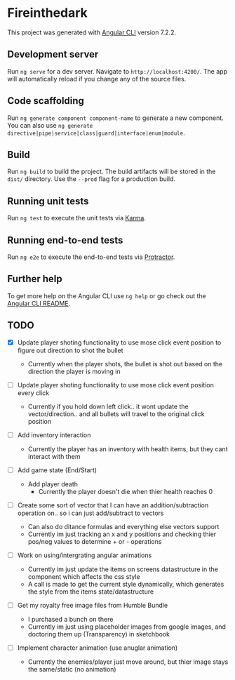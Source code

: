 # Fireinthedark

This project was generated with [Angular CLI](https://github.com/angular/angular-cli) version 7.2.2.

## Development server

Run `ng serve` for a dev server. Navigate to `http://localhost:4200/`. The app will automatically reload if you change any of the source files.

## Code scaffolding

Run `ng generate component component-name` to generate a new component. You can also use `ng generate directive|pipe|service|class|guard|interface|enum|module`.

## Build

Run `ng build` to build the project. The build artifacts will be stored in the `dist/` directory. Use the `--prod` flag for a production build.

## Running unit tests

Run `ng test` to execute the unit tests via [Karma](https://karma-runner.github.io).

## Running end-to-end tests

Run `ng e2e` to execute the end-to-end tests via [Protractor](http://www.protractortest.org/).

## Further help

To get more help on the Angular CLI use `ng help` or go check out the [Angular CLI README](https://github.com/angular/angular-cli/blob/master/README.md).




## TODO

* [X] Update player shoting functionality to use mose click event position to figure out direction to shot the bullet
    * Currently when the player shots, the bullet is shot out based on the direction the player is moving in
* [ ] Update player shoting functionality to use mose click event position every click
    * Currently if you hold down left click.. it wont update the vector/direction.. and all bullets will travel to the original click position

* [ ] Add inventory interaction
    * Currently the player has an inventory with health items, but they cant interact with them

* [ ] Add game state (End/Start)
    * Add player death
      * Currently the player doesn't die when thier health reaches 0
  
* [ ] Create some sort of vector that I can have an addition/subtraction operation on.. so i can just add/subtract to vectors
    * Can also do ditance formulas and everything else vectors support
    * Currently im just tracking an x and y positions and checking thier pos/neg values to determine + or - operations

* [ ] Work on using/intergrating angular animations
    * Currently im just update the items on screens datastructure in the component which affects the css style
    * A call is made to get the current style dynamically, which generates the style from the items state/datastructure

* [ ] Get my royalty free image files from Humble Bundle
    * I purchased a bunch on there
    * Currently im just using placeholder images from google images, and doctoring them up (Transparency) in sketchbook

* [ ] Implement character animation (use anuglar animation)
    * Currently the enemies/player just move around, but thier image stays the same/static (no animation)



